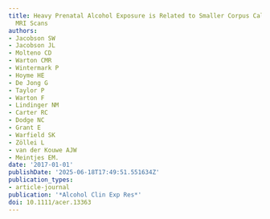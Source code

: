 ```yaml
---
title: Heavy Prenatal Alcohol Exposure is Related to Smaller Corpus Callosum in Newborn
  MRI Scans
authors:
- Jacobson SW
- Jacobson JL
- Molteno CD
- Warton CMR
- Wintermark P
- Hoyme HE
- De Jong G
- Taylor P
- Warton F
- Lindinger NM
- Carter RC
- Dodge NC
- Grant E
- Warfield SK
- Zöllei L
- van der Kouwe AJW
- Meintjes EM.
date: '2017-01-01'
publishDate: '2025-06-18T17:49:51.551634Z'
publication_types:
- article-journal
publication: '*Alcohol Clin Exp Res*'
doi: 10.1111/acer.13363
---
```

